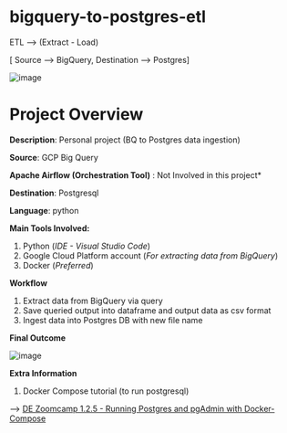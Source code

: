 # bigquery-to-postgres-etl

ETL --> (Extract - Load)

[ Source --> BigQuery, Destination --> Postgres]

![image](https://user-images.githubusercontent.com/116934441/227949498-df847c06-6865-40bc-b434-59996e28de93.png)

# Project Overview
**Description**: Personal project (BQ to Postgres data ingestion)

**Source**: GCP Big Query

**Apache Airflow (Orchestration Tool)** : Not Involved in this project*

**Destination**: Postgresql

**Language**: python 


**Main Tools Involved:**
1. Python (*IDE - Visual Studio Code*)
2. Google Cloud Platform account (*For extracting data from BigQuery*)
3. Docker (*Preferred*)


**Workflow**
1. Extract data from BigQuery via query
2. Save queried output into dataframe and output data as csv format
3. Ingest data into Postgres DB with new file name

**Final Outcome**

![image](https://user-images.githubusercontent.com/116934441/229813264-e66a18ec-b191-44b3-b3f0-ff384a73ce70.png)

**Extra Information**

1. Docker Compose tutorial (to run postgresql)

--> [DE Zoomcamp 1.2.5 - Running Postgres and pgAdmin with Docker-Compose](https://www.youtube.com/watch?v=hKI6PkPhpa0&list=PL3MmuxUbc_hJed7dXYoJw8DoCuVHhGEQb&index=9)


